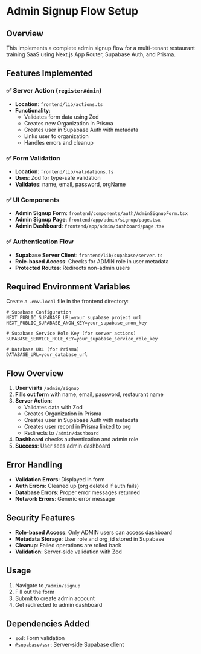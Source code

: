 # Admin Signup Flow Setup

## Overview
This implements a complete admin signup flow for a multi-tenant restaurant training SaaS using Next.js App Router, Supabase Auth, and Prisma.

## Features Implemented

### ✅ Server Action (`registerAdmin`)
- **Location**: `frontend/lib/actions.ts`
- **Functionality**: 
  - Validates form data using Zod
  - Creates new Organization in Prisma
  - Creates user in Supabase Auth with metadata
  - Links user to organization
  - Handles errors and cleanup

### ✅ Form Validation
- **Location**: `frontend/lib/validations.ts`
- **Uses**: Zod for type-safe validation
- **Validates**: name, email, password, orgName

### ✅ UI Components
- **Admin Signup Form**: `frontend/components/auth/AdminSignupForm.tsx`
- **Admin Signup Page**: `frontend/app/admin/signup/page.tsx`
- **Admin Dashboard**: `frontend/app/admin/dashboard/page.tsx`

### ✅ Authentication Flow
- **Supabase Server Client**: `frontend/lib/supabase/server.ts`
- **Role-based Access**: Checks for ADMIN role in user metadata
- **Protected Routes**: Redirects non-admin users

## Required Environment Variables

Create a `.env.local` file in the frontend directory:

```env
# Supabase Configuration
NEXT_PUBLIC_SUPABASE_URL=your_supabase_project_url
NEXT_PUBLIC_SUPABASE_ANON_KEY=your_supabase_anon_key

# Supabase Service Role Key (for server actions)
SUPABASE_SERVICE_ROLE_KEY=your_supabase_service_role_key

# Database URL (for Prisma)
DATABASE_URL=your_database_url
```

## Flow Overview

1. **User visits** `/admin/signup`
2. **Fills out form** with name, email, password, restaurant name
3. **Server Action**:
   - Validates data with Zod
   - Creates Organization in Prisma
   - Creates user in Supabase Auth with metadata
   - Creates user record in Prisma linked to org
   - Redirects to `/admin/dashboard`
4. **Dashboard** checks authentication and admin role
5. **Success**: User sees admin dashboard

## Error Handling

- **Validation Errors**: Displayed in form
- **Auth Errors**: Cleaned up (org deleted if auth fails)
- **Database Errors**: Proper error messages returned
- **Network Errors**: Generic error message

## Security Features

- **Role-based Access**: Only ADMIN users can access dashboard
- **Metadata Storage**: User role and org_id stored in Supabase
- **Cleanup**: Failed operations are rolled back
- **Validation**: Server-side validation with Zod

## Usage

1. Navigate to `/admin/signup`
2. Fill out the form
3. Submit to create admin account
4. Get redirected to admin dashboard

## Dependencies Added

- `zod`: Form validation
- `@supabase/ssr`: Server-side Supabase client 